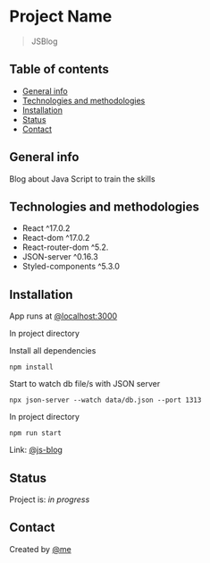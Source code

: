 

# Project Name

> JSBlog

## Table of contents

* [General info](#general-info)
* [Technologies and methodologies](#technologies-and-methodologies)
* [Installation](#installation)
* [Status](#status)
* [Contact](#contact)

## General info

Blog about Java Script to train the skills

## Technologies and methodologies

* React ^17.0.2
* React-dom ^17.0.2
* React-router-dom ^5.2.
* JSON-server ^0.16.3
* Styled-components ^5.3.0

## Installation

App runs at [@localhost:3000](`http://localhost:3000/`)

In project directory

Install all dependencies

```
npm install
```

Start to watch db file/s with JSON server

```
npx json-server --watch data/db.json --port 1313
```

In project directory

```
npm run start
```

Link: [@js-blog](https://robert-perz.github.io/js-blog/)

## Status

Project is: _in progress_

## Contact

Created by [@me](https://github.com/robert-perz)

